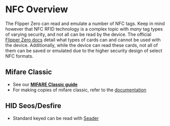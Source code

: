 # NFC Overview

The Flipper Zero can read and emulate a number of NFC tags. Keep in mind however that NFC RFID technology is a complex topic with *many* tag types of varying security, and not all can be read by the device. 
The official [Flipper Zero docs](https://docs.flipper.net/nfc/read) detail what types of cards can and cannot be used with the device. Additionally, while the device can read these cards, not all of them can be saved or emulated due to the higher security design of select NFC formats. 



## Mifare Classic
- See our [**MIFARE Classic guide**](mifareclassic.md)
- For making copies of mifare classic, refer to the [documentation](https://docs.flipper.net/nfc/magic-cards)

## HID Seos/Desfire
- Standard keyed can be read with [Seader](https://lab.flipper.net/apps/seader)
